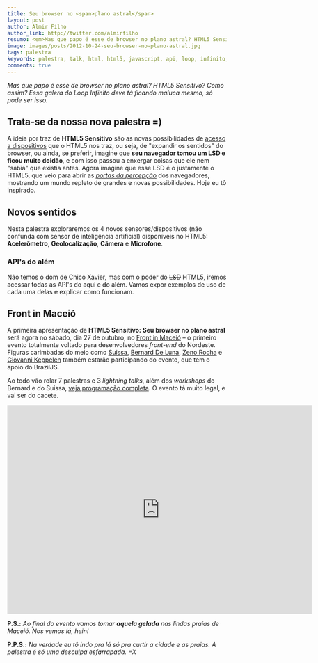 ```yaml
---
title: Seu browser no <span>plano astral</span>
layout: post
author: Almir Filho
author_link: http://twitter.com/almirfilho
resumo: <em>Mas que papo é esse de browser no plano astral? HTML5 Sensitivo? Como assim? Essa galera do Loop Infinito deve tá ficando maluca mesmo, só pode ser isso.</em>
image: images/posts/2012-10-24-seu-browser-no-plano-astral.jpg
tags: palestra
keywords: palestra, talk, html, html5, javascript, api, loop, infinito, evento, acesso, dispositivos, web, astral, navegador, browser, plano, almir filho, caio gondim, lsd, sensitivo
comments: true
---
```


*Mas que papo é esse de browser no plano astral? HTML5 Sensitivo? Como assim?
Essa galera do Loop Infinito deve tá ficando maluca mesmo, só pode ser isso.*

## Trata-se da nossa nova **palestra** =)

A ideia por traz de **HTML5 Sensitivo** são as novas possibilidades de
[acesso a dispositivos](http://www.w3.org/html/logo/#device-access-desc)
que o HTML5 nos traz, ou seja, de "expandir os sentidos" do
browser, ou ainda, se preferir, imagine que **seu navegador tomou um LSD e ficou muito
doidão**, e com isso passou a enxergar coisas que ele nem "sabia" que existia antes.
Agora imagine que esse LSD é o justamente o HTML5, que veio para abrir as
[*portas da percepção*](http://pt.wikipedia.org/wiki/As_Portas_da_Percep%C3%A7%C3%A3o)
dos navegadores, mostrando um mundo repleto de grandes e novas possibilidades.
Hoje eu tô inspirado.

## Novos sentidos

Nesta palestra exploraremos os 4 novos sensores/dispositivos (não confunda com sensor de inteligência artificial)
disponíveis no HTML5: **Acelerômetro**, **Geolocalização**, **Câmera** e **Microfone**.

### API's do além

Não temos o dom de Chico Xavier, mas com o poder do <del>LSD</del> HTML5, iremos acessar
todas as API's do aqui e do além. Vamos expor exemplos de uso de cada uma delas e explicar
como funcionam.

## Front in Maceió

A primeira apresentação de **HTML5 Sensitivo: Seu browser no plano astral** será agora no
sábado, dia 27 de outubro, no [Front in Maceió](http://frontinmaceio.com.br) –
o primeiro evento totalmente voltado para desenvolvedores *front-end* do Nordeste.
Figuras carimbadas do meio como [Suissa](http://twitter.com/osuissa), [Bernard De Luna](http://twitter.com/bernarddeluna),
[Zeno Rocha](http://twitter.com/zenorocha) e [Giovanni Keppelen](http://twitter.com/Keppelen)
também estarão participando do evento, que tem o apoio do BrazilJS.

Ao todo vão rolar 7 palestras e 3 *lightning talks*, além dos
*workshops* do Bernard e do Suissa, [veja programação completa](http://frontinmaceio.com.br).
O evento tá muito legal, e vai ser do cacete.

<div class="img">
	<iframe width="700" height="480" src="http://www.youtube.com/embed/B9dSYgd5Elk" frameborder="0" allowfullscreen="allowfullscreen">&nbsp;</iframe>
</div>

**P.S.:** <em>Ao final do evento vamos tomar <strong>aquela gelada</strong> nas lindas praias de Maceió. Nos vemos lá, hein!</em>

**P.P.S.:** <em>Na verdade eu tô indo pra lá só pra curtir a cidade e as praias. A palestra é só uma desculpa esfarrapada. =X</em>